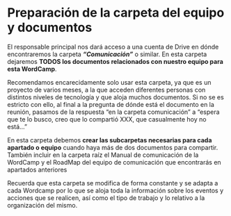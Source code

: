# Preparación de la carpeta del equipo y documentos

El responsable principal nos dará acceso a una cuenta de Drive en dónde encontraremos la carpeta ***“Comunicación”*** o similar.
En esta carpeta dejaremos **TODOS los documentos relacionados con nuestro equipo para esta WordCamp**. 

Recomendamos encarecidamente solo usar esta carpeta, ya que es un proyecto de varios meses, a la que acceden diferentes personas con distintos niveles de tecnología y que aloja muchos documentos. Si no se es estricto con ello, al final a la pregunta de dónde está el documento en la reunión, pasamos de la respuesta “en la carpeta comunicación” a “espera que te lo busco, creo que lo compartió XXX, que casualmente hoy no está…”

En esta carpeta debemos **crear las subcarpetas necesarias para cada apartado o equipo** cuando haya más de dos documentos para compartir. También incluir en la carpeta raíz el Manual de comunicación de la WordCamp y el RoadMap del equipo de comunicación que encontrarás en apartados anteriores

Recuerda que esta carpeta se modifica de forma constante y se adapta a cada Wordcamp por lo que se aloja toda la información sobre los eventos y acciones que se realicen, así como el tipo de trabajo y lo relativo a la organización del mismo.


